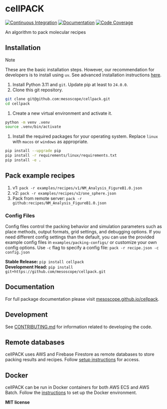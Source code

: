 # cellPACK

[![Continuous Integration](https://github.com/mesoscope/cellpack/actions/workflows/ci.yml/badge.svg)](https://github.com/mesoscope/cellpack/actions/workflows/ci.yml)
[![Documentation](https://github.com/mesoscope/cellpack/workflows/Documentation/badge.svg)](https://mesoscope.github.io/cellpack/)
[![Code Coverage](https://codecov.io/gh/mesoscope/cellpack/branch/main/graph/badge.svg)](https://codecov.io/gh/mesoscope/cellpack)

An algorithm to pack molecular recipes

## Installation

> [!NOTE]
> These are the basic installation steps. However, our recommendation for developers is to install using `uv`. See advanced installation instructions [here](./docs/INSTALL.md).

1. Install Python 3.11 and `git`.  Update pip at least to `24.0.0`.
2. Clone this git repository.
```bash
git clone git@github.com:mesoscope/cellpack.git
cd cellpack
```
1. Create a new virtual environment and activate it.
```bash
python -m venv .venv
source .venv/bin/activate
```
1. Install the required packages for your operating system. Replace `linux` with `macos` or `windows` as appropriate.
```bash
pip install --upgrade pip
pip install -r requirements/linux/requirements.txt
pip install -e .
```

## Pack example recipes
1. v1: `pack -r examples/recipes/v1/NM_Analysis_FigureB1.0.json`
2. v2:  `pack -r examples/recipes/v2/one_sphere.json`
3. Pack from remote server: `pack -r  github:recipes/NM_Analysis_FigureB1.0.json`

### Config Files
Config files control the packing behavior and simulation parameters such as place methods, output formats, grid settings, and debugging options. If you need different config settings than the default, you can use the provided example config files in `examples/packing-configs/` or customize your own config options. Use `-c` flag to specify a config file: `pack -r recipe.json -c config.json`

**Stable Release:** `pip install cellpack`<br>
**Development Head:** `pip install git+https://github.com/mesoscope/cellpack.git`

## Documentation

For full package documentation please visit [mesoscope.github.io/cellpack](https://mesoscope.github.io/cellpack).

## Development

See [CONTRIBUTING.md](./docs/CONTRIBUTING.md) for information related to developing the code.

## Remote databases
cellPACK uses AWS and Firebase Firestore as remote databases to store packing results and recipes. Follow [ setup instructions](./docs/REMOTE_DATABASES.md) for access.

## Docker
cellPACK can be run in Docker containers for both AWS ECS and AWS Batch. Follow the [instructions](./docs/DOCKER.md) to set up the Docker environment.

**MIT license**